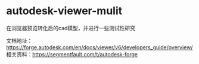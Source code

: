 # autodesk-viewer-mulit
在浏览器预览转化后的cad模型，并进行一些测试性研究

文档地址：https://forge.autodesk.com/en/docs/viewer/v6/developers_guide/overview/
相关资料：https://segmentfault.com/t/autodesk-forge
